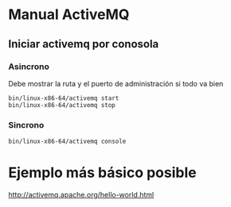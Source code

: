 # Manual ActiveMQ
## Iniciar activemq por conosola
### Asincrono

Debe mostrar la ruta y el puerto de administración si todo va bien

```
bin/linux-x86-64/activemq start
bin/linux-x86-64/activemq stop
```

### Sincrono

```
bin/linux-x86-64/activemq console
```

# Ejemplo más básico posible
http://activemq.apache.org/hello-world.html
